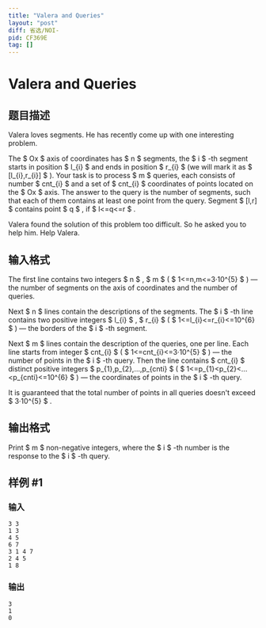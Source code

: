 ```yaml
---
title: "Valera and Queries"
layout: "post"
diff: 省选/NOI-
pid: CF369E
tag: []
---
```


# Valera and Queries

## 题目描述

Valera loves segments. He has recently come up with one interesting problem.

The $ Ox $ axis of coordinates has $ n $ segments, the $ i $ -th segment starts in position $ l_{i} $ and ends in position $ r_{i} $ (we will mark it as $ [l_{i},r_{i}] $ ). Your task is to process $ m $ queries, each consists of number $ cnt_{i} $ and a set of $ cnt_{i} $ coordinates of points located on the $ Ox $ axis. The answer to the query is the number of segments, such that each of them contains at least one point from the query. Segment $ [l,r] $ contains point $ q $ , if $ l<=q<=r $ .

Valera found the solution of this problem too difficult. So he asked you to help him. Help Valera.

## 输入格式

The first line contains two integers $ n $ , $ m $ ( $ 1<=n,m<=3·10^{5} $ ) — the number of segments on the axis of coordinates and the number of queries.

Next $ n $ lines contain the descriptions of the segments. The $ i $ -th line contains two positive integers $ l_{i} $ , $ r_{i} $ ( $ 1<=l_{i}<=r_{i}<=10^{6} $ ) — the borders of the $ i $ -th segment.

Next $ m $ lines contain the description of the queries, one per line. Each line starts from integer $ cnt_{i} $ ( $ 1<=cnt_{i}<=3·10^{5} $ ) — the number of points in the $ i $ -th query. Then the line contains $ cnt_{i} $ distinct positive integers $ p_{1},p_{2},...,p_{cnti} $ ( $ 1<=p_{1}&lt;p_{2}&lt;...&lt;p_{cnti}<=10^{6} $ ) — the coordinates of points in the $ i $ -th query.

It is guaranteed that the total number of points in all queries doesn't exceed $ 3·10^{5} $ .

## 输出格式

Print $ m $ non-negative integers, where the $ i $ -th number is the response to the $ i $ -th query.

## 样例 #1

### 输入

```
3 3
1 3
4 5
6 7
3 1 4 7
2 4 5
1 8

```

### 输出

```
3
1
0

```

